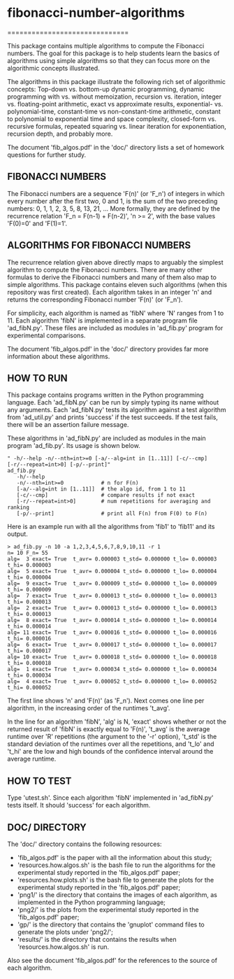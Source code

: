 # fibonacci-number-algorithms
==============================

This package contains multiple algorithms to compute the Fibonacci
numbers. The goal for this package is to help students learn the
basics of algorithms using simple algorithms so that they can focus
more on the algorithmic concepts illustrated.

The algorithms in this package illustrate the following rich set of
algorithmic concepts: Top-down vs. bottom-up dynamic programming,
dynamic programming with vs. without memoization, recursion
vs. iteration, integer vs. floating-point arithmetic, exact vs
approximate results, exponential- vs. polynomial-time, constant-time
vs non-constant-time arithmetic, constant to polynomial to exponential
time and space complexity, closed-form vs. recursive formulas,
repeated squaring vs. linear iteration for exponentiation, recursion
depth, and probably more.

The document 'fib_algos.pdf' in the 'doc/' directory lists a set of
homework questions for further study.

## FIBONACCI NUMBERS

The Fibonacci numbers are a sequence 'F(n)' (or 'F_n') of integers in
which every number after the first two, 0 and 1, is the sum of the two
preceding numbers: 0, 1, 1, 2, 3, 5, 8, 13, 21, ... More formally,
they are defined by the recurrence relation 'F_n = F(n-1) + F(n-2)',
'n >= 2', with the base values 'F(0)=0' and 'F(1)=1'.

## ALGORITHMS FOR FIBONACCI NUMBERS

The recurrence relation given above directly maps to arguably the
simplest algorithm to compute the Fibonacci numbers. There are many
other formulas to derive the Fibonacci numbers and many of them also
map to simple algorithms. This package contains eleven such algorithms
(when this repository was first created). Each algorithm takes in an
integer 'n' and returns the corresponding Fibonacci number 'F(n)' (or
'F_n').

For simplicity, each algorithm is named as 'fibN' where 'N' ranges
from 1 to 11. Each algorithm 'fibN' is implemented in a separate
program file 'ad_fibN.py'. These files are included as modules in
'ad_fib.py' program for experimental comparisons.

The document 'fib_algos.pdf' in the 'doc/' directory provides far more
information about these algorithms.

## HOW TO RUN

This package contains programs written in the Python programming
language. Each 'ad_fibN.py' can be run by simply typing its name
without any arguments. Each 'ad_fibN.py' tests its algorithm against a
test algorithm from 'ad_util.py' and prints 'success' if the test
succeeds. If the test fails, there will be an assertion failure
message.

These algorithms in 'ad_fibN.py' are included as modules in the main
program 'ad_fib.py'. Its usage is shown below.

```
" -h/--help -n/--nth=int>=0 [-a/--alg=int in [1..11]] [-c/--cmp]
[-r/--repeat=int>0] [-p/--print]"
ad_fib.py
   -h/--help
   -n/--nth=int>=0            # n for F(n)
   [-a/--alg=int in [1..11]]  # the algo id, from 1 to 11
   [-c/--cmp]                 # compare results if not exact
   [-r/--repeat=int>0]        # num repetitions for averaging and ranking
   [-p/--print]               # print all F(n) from F(0) to F(n)
```

Here is an example run with all the algorithms from 'fib1' to 'fib11'
and its output. 

```
> ad_fib.py -n 10 -a 1,2,3,4,5,6,7,8,9,10,11 -r 1
n= 10 F_n= 55
alg=  3 exact= True  t_avr= 0.000003 t_std= 0.000000 t_lo= 0.000003 t_hi= 0.000003
alg=  5 exact= True  t_avr= 0.000004 t_std= 0.000000 t_lo= 0.000004 t_hi= 0.000004
alg=  9 exact= True  t_avr= 0.000009 t_std= 0.000000 t_lo= 0.000009 t_hi= 0.000009
alg=  7 exact= True  t_avr= 0.000013 t_std= 0.000000 t_lo= 0.000013 t_hi= 0.000013
alg=  2 exact= True  t_avr= 0.000013 t_std= 0.000000 t_lo= 0.000013 t_hi= 0.000013
alg=  8 exact= True  t_avr= 0.000014 t_std= 0.000000 t_lo= 0.000014 t_hi= 0.000014
alg= 11 exact= True  t_avr= 0.000016 t_std= 0.000000 t_lo= 0.000016 t_hi= 0.000016
alg=  6 exact= True  t_avr= 0.000017 t_std= 0.000000 t_lo= 0.000017 t_hi= 0.000017
alg= 10 exact= True  t_avr= 0.000018 t_std= 0.000000 t_lo= 0.000018 t_hi= 0.000018
alg=  1 exact= True  t_avr= 0.000034 t_std= 0.000000 t_lo= 0.000034 t_hi= 0.000034
alg=  4 exact= True  t_avr= 0.000052 t_std= 0.000000 t_lo= 0.000052 t_hi= 0.000052

```

The first line shows 'n' and 'F(n)' (as 'F_n'). Next comes one line
per algorithm, in the increasing order of the runtimes 't_avg'.

In the line for an algorithm 'fibN', 'alg' is N, 'exact' shows whether
or not the returned result of 'fibN' is exactly equal to 'F(n)',
't_avg' is the average runtime over 'R' repetitions (the argument to
the '-r' option), 't_std' is the standard deviation of the runtimes
over all the repetitions, and 't_lo' and 't_hi' are the low and high
bounds of the confidence interval around the average runtime.

## HOW TO TEST

Type 'utest.sh'. Since each algorithm 'fibN' implemented in
'ad_fibN.py' tests itself. It should 'success' for each algorithm.

## DOC/ DIRECTORY

The 'doc/' directory contains the following resources:
- 'fib_algos.pdf' is the paper with all the information about this
study;
- 'resources.how.algos.sh' is the bash file to run the algorithms for
the experimental study reported in the 'fib_algos.pdf' paper;
- 'resources.how.plots.sh' is the bash file to generate the plots for
the experimental study reported in the 'fib_algos.pdf' paper;
- 'png1/' is the directory that contains the images of each algorithm,
as implemented in the Python programming language;
- 'png2/' is the plots from the experimental study reported in the 'fib_algos.pdf' paper;
- 'gp/' is the directory that contains the 'gnuplot' command files to
generate the plots under 'png2/';
- 'results/' is the directory that contains the results when
'resources.how.algos.sh' is run.

Also see the document 'fib_algos.pdf' for the references to the source
of each algorithm.
